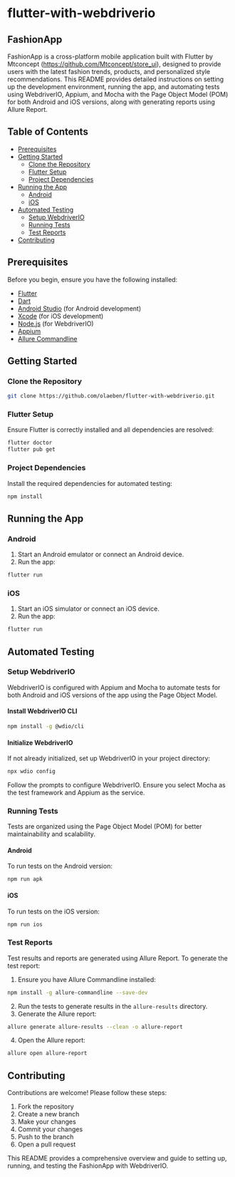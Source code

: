 # flutter-with-webdriverio

## FashionApp

FashionApp is a cross-platform mobile application built with Flutter by Mtconcept (https://github.com/Mtconcept/store_ui), designed to provide users with the latest fashion trends, products, and personalized style recommendations. This README provides detailed instructions on setting up the development environment, running the app, and automating tests using WebdriverIO, Appium, and Mocha with the Page Object Model (POM) for both Android and iOS versions, along with generating reports using Allure Report.

## Table of Contents

- [Prerequisites](#prerequisites)
- [Getting Started](#getting-started)
  - [Clone the Repository](#clone-the-repository)
  - [Flutter Setup](#flutter-setup)
  - [Project Dependencies](#project-dependencies)
- [Running the App](#running-the-app)
  - [Android](#android)
  - [iOS](#ios)
- [Automated Testing](#automated-testing)
  - [Setup WebdriverIO](#setup-webdriverio)
  - [Running Tests](#running-tests)
  - [Test Reports](#test-reports)
- [Contributing](#contributing)


## Prerequisites

Before you begin, ensure you have the following installed:

- [Flutter](https://flutter.dev/docs/get-started/install)
- [Dart](https://dart.dev/get-dart)
- [Android Studio](https://developer.android.com/studio) (for Android development)
- [Xcode](https://developer.apple.com/xcode/) (for iOS development)
- [Node.js](https://nodejs.org/) (for WebdriverIO)
- [Appium](http://appium.io/docs/en/about-appium/getting-started/)
- [Allure Commandline](https://docs.qameta.io/allure/#_installing_a_commandline)

## Getting Started

### Clone the Repository

```bash
git clone https://github.com/olaeben/flutter-with-webdriverio.git
```

### Flutter Setup

Ensure Flutter is correctly installed and all dependencies are resolved:

```bash
flutter doctor
flutter pub get
```

### Project Dependencies

Install the required dependencies for automated testing:

```bash
npm install
```

## Running the App

### Android

1. Start an Android emulator or connect an Android device.
2. Run the app:

```bash
flutter run
```

### iOS

1. Start an iOS simulator or connect an iOS device.
2. Run the app:

```bash
flutter run
```

## Automated Testing

### Setup WebdriverIO

WebdriverIO is configured with Appium and Mocha to automate tests for both Android and iOS versions of the app using the Page Object Model.

#### Install WebdriverIO CLI

```bash
npm install -g @wdio/cli
```

#### Initialize WebdriverIO

If not already initialized, set up WebdriverIO in your project directory:

```bash
npx wdio config
```

Follow the prompts to configure WebdriverIO. Ensure you select Mocha as the test framework and Appium as the service.

### Running Tests

Tests are organized using the Page Object Model (POM) for better maintainability and scalability.

#### Android

To run tests on the Android version:

```bash
npm run apk
```

#### iOS

To run tests on the iOS version:

```bash
npm run ios
```

### Test Reports

Test results and reports are generated using Allure Report. To generate the test report:

1. Ensure you have Allure Commandline installed:

```bash
npm install -g allure-commandline --save-dev
```

2. Run the tests to generate results in the `allure-results` directory.
3. Generate the Allure report:

```bash
allure generate allure-results --clean -o allure-report
```

4. Open the Allure report:

```bash
allure open allure-report
```


## Contributing

Contributions are welcome! Please follow these steps:

1. Fork the repository
2. Create a new branch
3. Make your changes
4. Commit your changes
5. Push to the branch
6. Open a pull request


This README provides a comprehensive overview and guide to setting up, running, and testing the FashionApp with WebdriverIO.

